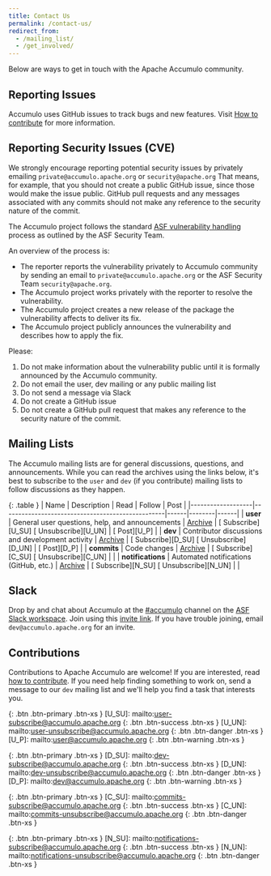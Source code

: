 ```yaml
---
title: Contact Us
permalink: /contact-us/
redirect_from:
  - /mailing_list/
  - /get_involved/
---
```


Below are ways to get in touch with the Apache Accumulo community.

## Reporting Issues

Accumulo uses GitHub issues to track bugs and new features. Visit [How to contribute](/how-to-contribute) for more information.

## Reporting Security Issues (CVE)

We strongly encourage reporting potential security issues by privately emailing `private@accumulo.apache.org` or 
`security@apache.org` That means, for example, that you should not create a public GitHub issue, since those would make 
the issue public. GitHub pull requests and any messages associated with any commits should not make any reference to 
the security nature of the commit.

The Accumulo project follows the standard [ASF vulnerability handling](https://www.apache.org/security/#asf-security-team) 
process as outlined by the ASF Security Team.

An overview of the process is:
- The reporter reports the vulnerability privately to Accumulo community by sending an email to 
`private@accumulo.apache.org` or the ASF Security Team  `security@apache.org`.
- The Accumulo project works privately with the reporter to resolve the vulnerability.
- The Accumulo project creates a new release of the package the vulnerability affects to deliver its fix.
- The Accumulo project publicly announces the vulnerability and describes how to apply the fix.

Please:
1. Do not make information about the vulnerability public until it is formally announced by the Accumulo community.
2. Do not email the user, dev mailing or any public mailing list
3. Do not send a message via Slack
4. Do not create a GitHub issue
5. Do not create a GitHub pull request that makes any reference to the security nature of the commit.

## Mailing Lists

The Accumulo mailing lists are for general discussions, questions, and announcements. While you can read the archives
using the links below, it's best to subscribe to the `user` and `dev` (if you contribute) mailing lists to
follow discussions as they happen.

{: .table }
| Name              | Description                                      | Read | Follow | Post |
|-------------------|--------------------------------------------------|------|--------|------|
| **user**          | General user questions, help, and announcements  | [<span class="fa-solid fa-magnifying-glass"></span> Archive][U_A] | [<span class="fa-solid fa-plus"></span> Subscribe][U_SU] [<span class="fa-solid fa-xmark"></span> Unsubscribe][U_UN] | [<span class="fa-solid fa-envelope"></span> Post][U_P] |
| **dev**           | Contributor discussions and development activity | [<span class="fa-solid fa-magnifying-glass"></span> Archive][D_A] | [<span class="fa-solid fa-plus"></span> Subscribe][D_SU] [<span class="fa-solid fa-xmark"></span> Unsubscribe][D_UN] | [<span class="fa-solid fa-envelope"></span> Post][D_P] |
| **commits**       | Code changes                                     | [<span class="fa-solid fa-magnifying-glass"></span> Archive][C_A] | [<span class="fa-solid fa-plus"></span> Subscribe][C_SU] [<span class="fa-solid fa-xmark"></span> Unsubscribe][C_UN] | |
| **notifications** | Automated notifications (GitHub, etc.)             | [<span class="fa-solid fa-magnifying-glass"></span> Archive][N_A] | [<span class="fa-solid fa-plus"></span> Subscribe][N_SU] [<span class="fa-solid fa-xmark"></span> Unsubscribe][N_UN] | |

## Slack

Drop by and chat about Accumulo at the [#accumulo][accumulo-channel] channel on the [ASF Slack workspace][asf-slack]. Join using this [invite link][slack-invite]. If you have trouble joining, email `dev@accumulo.apache.org` for an invite.

## Contributions

Contributions to Apache Accumulo are welcome! If you are interested, read [how to contribute][contribute]. If you need help finding something to work on, send a message to our `dev` mailing list and we'll help you find a task that interests you.

[U_A]: https://lists.apache.org/list.html?user@accumulo.apache.org
{: .btn .btn-primary .btn-xs }
[U_SU]: mailto:user-subscribe@accumulo.apache.org
{: .btn .btn-success .btn-xs }
[U_UN]: mailto:user-unsubscribe@accumulo.apache.org
{: .btn .btn-danger .btn-xs }
[U_P]: mailto:user@accumulo.apache.org
{: .btn .btn-warning .btn-xs }

[D_A]: https://lists.apache.org/list.html?dev@accumulo.apache.org
{: .btn .btn-primary .btn-xs }
[D_SU]: mailto:dev-subscribe@accumulo.apache.org
{: .btn .btn-success .btn-xs }
[D_UN]: mailto:dev-unsubscribe@accumulo.apache.org
{: .btn .btn-danger .btn-xs }
[D_P]: mailto:dev@accumulo.apache.org
{: .btn .btn-warning .btn-xs }

[C_A]: https://lists.apache.org/list.html?commits@accumulo.apache.org
{: .btn .btn-primary .btn-xs }
[C_SU]: mailto:commits-subscribe@accumulo.apache.org
{: .btn .btn-success .btn-xs }
[C_UN]: mailto:commits-unsubscribe@accumulo.apache.org
{: .btn .btn-danger .btn-xs }

[N_A]: https://lists.apache.org/list.html?notifications@accumulo.apache.org
{: .btn .btn-primary .btn-xs }
[N_SU]: mailto:notifications-subscribe@accumulo.apache.org
{: .btn .btn-success .btn-xs }
[N_UN]: mailto:notifications-unsubscribe@accumulo.apache.org
{: .btn .btn-danger .btn-xs }

[asf-slack]: https://the-asf.slack.com/
[accumulo-channel]: https://the-asf.slack.com/messages/CERNB8NDC
[slack-invite]: https://s.apache.org/slack-invite
[contribute]: /how-to-contribute/
